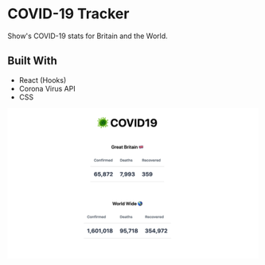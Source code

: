 # COVID-19 Tracker

Show's COVID-19 stats for Britain and the World.

## Built With

- React (Hooks)
- Corona Virus API
- CSS

<img src='/screen-shot.png' >

